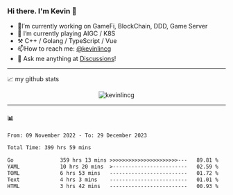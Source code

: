 ### Hi there. I'm Kevin 👋

- 🔭I’m currently working on GameFi, BlockChain, DDD, Game Server
- 🌱 I’m currently playing AIGC / K8S
-   :hammer_and_pick: C++ / Golang / TypeScript / Vue
- 📫How to reach me: [@kevinlincg](https://twitter.com/kevinlincg) 
-   :thought_balloon: Ask me anything at [Discussions](https://github.com/kevinlincg/kevinlincg/discussions/new)!

---

📈 my github stats

<p align="center"> <img src="https://github-readme-stats-ouuan.vercel.app/api?username=kevinlincg&theme=dark&show_icons=true&count_private=true" alt="kevinlincg" />

---

#### :bar_chart: 

<!--START_SECTION:waka-->

```txt
From: 09 November 2022 - To: 29 December 2023

Total Time: 399 hrs 59 mins

Go               359 hrs 13 mins >>>>>>>>>>>>>>>>>>>>>>---   89.81 %
YAML             10 hrs 20 mins  >------------------------   02.59 %
TOML             6 hrs 53 mins   -------------------------   01.72 %
Text             4 hrs 3 mins    -------------------------   01.01 %
HTML             3 hrs 42 mins   -------------------------   00.93 %
```

<!--END_SECTION:waka-->
